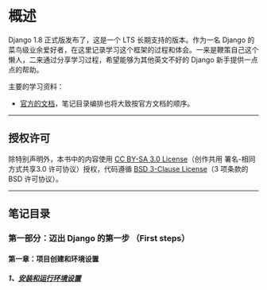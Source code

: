 概述
===

Django 1.8 正式版发布了，这是一个 LTS 长期支持的版本。作为一名 Django 的菜鸟级业余爱好者，在这里记录学习这个框架的过程和体会。一来是鞭策自己这个懒人，二来通过分享学习过程，希望能够为其他英文不好的 Django 新手提供一点点的帮助。

主要的学习资料：

- [官方的文档](https://docs.djangoproject.com/en/1.8/)，笔记目录编排也将大致按官方文档的顺序。

---

## 授权许可
除特别声明外，本书中的内容使用 [CC BY-SA 3.0 License](http://creativecommons.org/licenses/by-sa/3.0/)（创作共用 署名-相同方式共享3.0 许可协议）授权，代码遵循 [BSD 3-Clause License](https://github.com/astaxie/build-web-application-with-golang/blob/master/LICENSE.md)（3 项条款的 BSD 许可协议）。


---

## 笔记目录



### 第一部分：迈出 Django 的第一步 （First steps）

#### 第一章：项目创建和环境设置
##### 1、[安装和运行环境设置](https://github.com/musanc/django1.8-zh/blob/master/notes/1.1.1.md)
